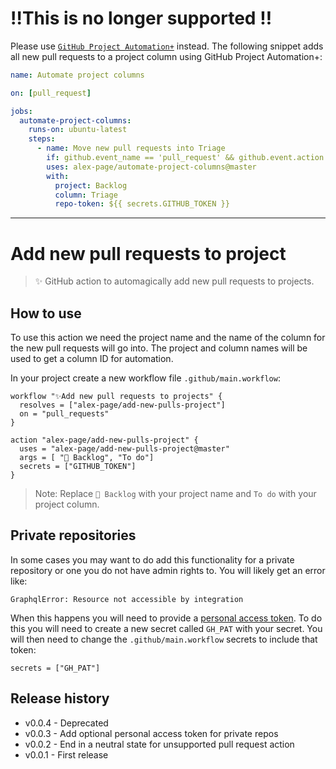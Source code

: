 # ‼️This is no longer supported ‼️

Please use [`GitHub Project Automation+`](https://github.com/marketplace/actions/github-project-automation) instead. The following snippet adds all new pull requests to a project column using GitHub Project Automation+:

```yml
name: Automate project columns

on: [pull_request]

jobs:
  automate-project-columns:
    runs-on: ubuntu-latest
    steps:
      - name: Move new pull requests into Triage
        if: github.event_name == 'pull_request' && github.event.action == 'opened'
        uses: alex-page/automate-project-columns@master
        with:
          project: Backlog
          column: Triage
          repo-token: ${{ secrets.GITHUB_TOKEN }}
```

---


# Add new pull requests to project

> ✨ GitHub action to automagically add new pull requests to projects.


## How to use

To use this action we need the project name and the name of the column for the new pull requests will go into. The project and column names will be used to get a column ID for automation.

In your project create a new workflow file `.github/main.workflow`:
```
workflow "✨Add new pull requests to projects" {
  resolves = ["alex-page/add-new-pulls-project"]
  on = "pull_requests"
}

action "alex-page/add-new-pulls-project" {
  uses = "alex-page/add-new-pulls-project@master"
  args = [ "🎒 Backlog", "To do"]
  secrets = ["GITHUB_TOKEN"]
}
```

> Note: Replace `🎒 Backlog` with your project name and `To do` with your project column.


## Private repositories

In some cases you may want to do add this functionality for a private repository or one you do not have admin rights to. You will likely get an error like:
```shell
GraphqlError: Resource not accessible by integration
```

When this happens you will need to provide a [personal access token](https://help.github.com/en/articles/creating-a-personal-access-token-for-the-command-line). To do this you will need to create a new secret called `GH_PAT` with your secret. You will then need to change the `.github/main.workflow` secrets to include that token:
```
secrets = ["GH_PAT"]
```


## Release history

- v0.0.4 - Deprecated
- v0.0.3 - Add optional personal access token for private repos
- v0.0.2 - End in a neutral state for unsupported pull request action
- v0.0.1 - First release

